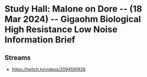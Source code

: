 # Study Hall: Malone on Dore -- (18 Mar 2024) -- Gigaohm Biological High Resistance Low Noise Information Brief

## Streams
- https://twitch.tv/videos/2094591926

